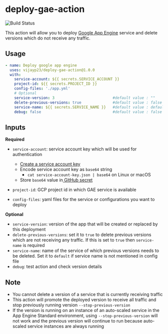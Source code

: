 # deploy-gae-action

![Build Status](https://github.com/vijayp23/deploy-gae-action/workflows/Test%20Action/badge.svg)

This action will allow you to deploy [Google App Engine](https://cloud.google.com/appengine) service and delete versions which do not receive any traffic.

## Usage
```yaml
- name: Deploy google app engine
  uses: vijayp23/deploy-gae-action@1.0.0
  with:
    service-account: ${{ secrets.SERVICE_ACCOUNT }}
    project-id: ${{ secrets.PROJECT_ID }}
    config-files: './app.yml'
    # Optional
    service-version: 3                          #default value : ""
    delete-previous-versions: true              #default value : false
    service-name: ${{ secrets.SERVICE_NAME }}   #default value : default
    debug: false                                #default value : false
```
## Inputs

**Required**
* `service-account`: service account key which will be used for authentication
    *  [Create a service account key](https://cloud.google.com/iam/docs/creating-managing-service-account-keys)
    * Encode service account key as `base64` string 
        - `cat service-account-key.json | base64` on Linux or macOS
    * Store `base64` value in[ GitHub secret](https://help.github.com/en/actions/automating-your-workflow-with-github-actions/creating-and-using-encrypted-secrets)

* `project-id`: GCP project id in which GAE service is available

* `config-files`: yaml files for the service or configurations you want to deploy

**Optional**
* `service-version`: version of the app that will be created or replaced by this deployment
* `delete-previous-versions`: set it to `true` to delete previous versions which are not receiving any traffic. If this is set to `true` then `service-name` is required
* `service-name`: name of the service of which previous versions needs to be deleted. Set it to `default` if service name is not mentioned in config file
* `debug`: test action and check version details

## Note
* You cannot delete a version of a service that is currently receiving traffic
* This action will promote the deployed version to receive all traffic and stop previously running version `--stop-previous-version`
* If the version is running on an instance of an auto-scaled service in the App Engine Standard environment, using `--stop-previous-version` will not work and the previous version will continue to run because auto-scaled service instances are always running




